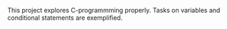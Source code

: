 This project explores C-programmming properly. Tasks on variables and conditional statements are exemplified.

